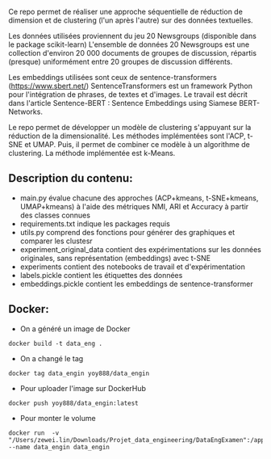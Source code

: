 Ce repo permet de réaliser une approche séquentielle de réduction de dimension et de clustering (l'un après l'autre) sur des données textuelles.

Les données utilisées proviennent du jeu 20 Newsgroups (disponible dans le package scikit-learn)
L'ensemble de données 20 Newsgroups est une collection d'environ 20 000 documents de groupes de discussion, répartis (presque) uniformément entre 20 groupes de discussion différents.

Les embeddings utilisées sont ceux de sentence-transformers (https://www.sbert.net/)
SentenceTransformers est un framework Python pour l'intégration de phrases, de textes et d'images. Le travail est décrit dans l'article Sentence-BERT : Sentence Embeddings using Siamese BERT-Networks.

Le repo permet de développer un modèle de clustering s'appuyant sur la réduction de la dimensionalité. Les méthodes implémentées sont l'ACP, t-SNE et UMAP. 
Puis, il permet de combiner ce modèle à un algorithme de clustering. La méthode implémentée est k-Means.

## Description du contenu:
- main.py évalue chacune des approches (ACP+kmeans, t-SNE+kmeans, UMAP+kmeans) à l'aide des métriques NMI, ARI et Accuracy à partir des classes connues
- requirements.txt indique les packages requis
- utils.py comprend des fonctions pour générer des graphiques et comparer les clustesr
- experiment_original_data contient des expérimentations sur les données originales, sans représentation (embeddings) avec t-SNE
- experiments contient des notebooks de travail et d'expérimentation
- labels.pickle contient les étiquettes des données
- embeddings.pickle contient les embeddings de sentence-transformer


## Docker:
- On a généré un image de Docker 

```
docker build -t data_eng .
```

- On a changé le tag 
```
docker tag data_engin yoy888/data_engin
```

- Pour uploader l'image sur DockerHub
```
docker push yoy888/data_engin:latest
```

- Pour monter le volume
```
docker run  -v "/Users/zewei.lin/Downloads/Projet_data_engineering/DataEngExamen":/app --name data_engin data_engin
```